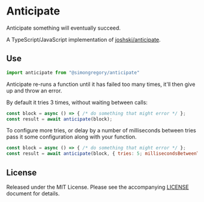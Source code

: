 # Anticipate

Anticipate something will eventually succeed. 

A TypeScript/JavaScript implementation of [joshski/anticipate](https://github.com/joshski/anticipate).

## Use

```js
import anticipate from "@simongregory/anticipate"
```

Anticipate re-runs a function until it has failed too many times, it'll then give up and throw an error.  

By default it tries 3 times, without waiting between calls:


```js
const block = async () => { /* do something that might error */ };
const result = await anticipate(block);
```

To configure more tries, or delay by a number of milliseconds between tries pass it some configuration along with your function.

```js
const block = async () => { /* do something that might error */ };
const result = await anticipate(block, { tries: 5; millisecondsBetweenTries: 10 });
```

## License

Released under the MIT License. Please see the accompanying [LICENSE](LICENSE) document for details.
